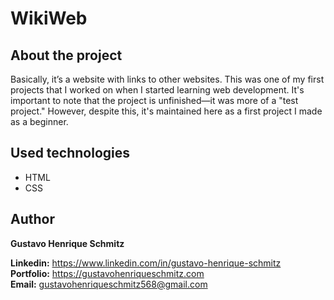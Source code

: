 # WikiWeb

## About the project
Basically, it’s a website with links to other websites. This was one of my first projects that I worked on when I started learning web development.
It's important to note that the project is unfinished—it was more of a "test project." However, despite this, it's maintained here as a first project I made as a beginner.

## Used technologies
- HTML
- CSS

## Author
**Gustavo Henrique Schmitz**

**Linkedin:** https://www.linkedin.com/in/gustavo-henrique-schmitz  
**Portfolio:** https://gustavohenriqueschmitz.com  
**Email:** gustavohenriqueschmitz568@gmail.com  
